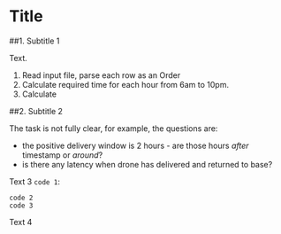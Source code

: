 # Title

##1. Subtitle 1

Text.

1. Read input file, parse each row as an Order
2. Calculate required time for each hour from 6am to 10pm.
3. Calculate 


##2. Subtitle 2 

The task is not fully clear, for example, the questions are:

- the positive delivery window is 2 hours - are those hours *after* timestamp or *around*?
- is there any latency when drone has delivered and returned to base?

Text 3 `code 1`:

    code 2
    code 3

Text 4